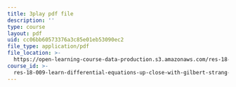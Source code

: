 ```yaml
---
title: 3play pdf file
description: ''
type: course
layout: pdf
uid: cc06bb60573376a3c85e01eb53090ec2
file_type: application/pdf
file_location: >-
  https://open-learning-course-data-production.s3.amazonaws.com/res-18-009-learn-differential-equations-up-close-with-gilbert-strang-and-cleve-moler-fall-2015/cc06bb60573376a3c85e01eb53090ec2_n9H-6TQIEJc.pdf
course_id: >-
  res-18-009-learn-differential-equations-up-close-with-gilbert-strang-and-cleve-moler-fall-2015
---
```


